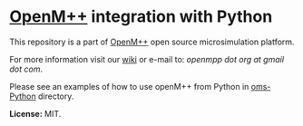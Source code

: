 # [OpenM++](http://www.openmpp.org/) integration with Python

This repository is a part of [OpenM++](http://www.openmpp.org/) open source microsimulation platform.

For more information visit our [wiki](https://github.com/openmpp/openmpp.github.io/wiki) or e-mail to: _openmpp dot org at gmail dot com_.

Please see an examples of how to use openM++ from Python in [oms-Python](oms-Python/) directory.

**License:** MIT.
